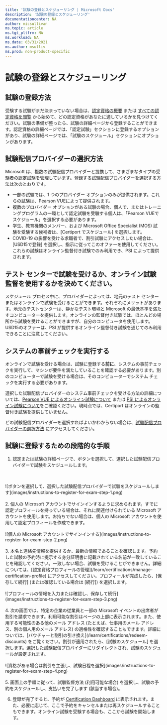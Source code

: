 ```yaml
---
title: '試験の登録とスケジューリング | Microsoft Docs'
description: '試験の登録とスケジューリング' 
documentationcenter: NA 
author: micsullivan
ms.topic: article
ms.tgt_pltfrm: NA
ms.workload: NA
ms.date: 03/31/2021
ms.author: msulliv
ms.prod: non-product-specific
---
```

# 試験の登録とスケジューリング

## 試験の登録方法

受験する試験がまだ決まっていない場合は、[認定資格の概要](/learn/certifications/) または [すべての認定資格を閲覧](/learn/certifications/browse/) から始めて、どの認定資格があなたに適しているかを見つけてください。試験の準備が整ったら、試験の詳細ページから登録することができます。認定資格の詳細ページでは、「認定試験」セクションに登録するオプションがあり、試験の詳細ページでは、「試験のスケジュール」セクションにオプションがあります。

## <a name="how-to-choose-an-exam-delivery-provider"></a> 試験配信プロバイダーの選択方法

Microsoft は、複数の試験配信プロバイダーと提携して、さまざまなタイプの受験者の認定試験を管理しています。登録する試験配信プロバイダーを選択する方法は次のとおりです。

- 一部の試験では、1 つのプロバイダー オプションのみが提供されます。これらの試験は、Pearson VUEによって提供されます。
- 複数のプロバイダー オプションがある試験の場合、個人で、またはトレーニングプログラムの一環として認定試験を受験する個人は、「Pearson VUEでスケジュール」を選択する必要があります。
- 学生、教育機関のメンバー、および Microsoft Office Specialist (MOS) 試験を受験する候補者は、[Certiport でスケジュール] を選択します。
- COVID-19 の影響を受ける求職者で、割引試験にアクセスしたい場合は、[USD15で登録] を選択し、指示に従ってこのオファーを使用してください。これらの試験はオンライン監督付き試験でのみ利用でき、PSI によって提供されます。

## テスト センターで試験を受けるか、オンライン試験監督を使用するかを決めてください。

スケジュール プロセス中に、プロバイダーによっては、地元のテスト センターまたはオンラインで試験を受けることができます。それぞれにメリットがあります。地元のテストセンターは、静かなテスト環境と Microsoft の最低基準を満たすコンピューターを提供します。オンラインの監督付き試験では、ほとんどの場所から試験を受けることができますが、自分のコンピュータを使用します。USD15のオファーは、PSI が提供するオンライン監督付き試験を通じてのみ利用できることに注意してください。

## システムの事前チェックを実行する

オンラインで試験を受ける場合は、試験に登録する**前に**、システムの事前チェックを実行して、マシンが要件を満たしていることを確認する必要があります。別のコンピューターで試験を受ける場合は、そのコンピューターでシステム チェックを実行する必要があります。

選択した試験配信プロバイダーのシステム事前チェックを受ける方法の詳細については、[Pearson VUE によるオンライン試験について](/learn/certifications/online-exams) または [PSI によるオンライン試験について](/learn/certifications/online-exams-psi)をご確認ください。現時点では、Certiport はオンラインの監督付き試験を提供していません。

どの試験配信プロバイダーを選択すればよいかわからない場合は、[試験配信プロバイダーの選択方法](#how-to-choose-an-exam-delivery-provider) にアクセスしてください。

## 試験に登録するための段階的な手順

1. 認定または試験の詳細ページで、ボタンを選択して、選択した試験配信プロバイダーで試験をスケジュールします。
<br/>
<br/>
![ボタンを選択して、選択した試験配信プロバイダーで試験をスケジュールします](images/instructions-to-register-for-exam-step-1.png)
<br/>
<br/>
2. 個人の Microsoft アカウントでサインインするように求められます。すでに認定プロフィールを持っている場合は、それに関連付けられている Microsoft アカウントを使用します。お持ちでない場合は、個人の Microsoft アカウントを使用して認定プロフィールを作成できます。
<br/>
<br/>
![個人の Microsoft アカウントでサインインする](images/instructions-to-register-for-exam-step-2.png)
<br/>
<br/>
3. 本名と連絡先情報を提供するか、最新の情報であることを確認します。予約した試験の予約時に提示する身分証明書に記載されている名前が一致していることを確認してください。一致しない場合、試験を受けることができません。詳細については、[認定資格プロフィールの管理](/learn/certifications/manage-certification-profile) にアクセスしてください。プロフィールが完成したら、[保存して続行] (または確認している場合は [続行]) を選択します。
<br/>
<br/>
![プロフィールの情報を入力または確認し、保存して続行](images/instructions-to-register-for-exam-step-3.png)
<br/>
<br/>
4. 次の画面では、特定の企業の従業員と一部の Microsoft イベントの出席者が割引を請求できます。利用可能な割引はページの上部に表示されます。また、使用する可能性のある他のメール アドレス (たとえば、仕事用のメール アドレス、別の個人用のメール アドレス) の適格性を確認することもできます。詳細については、[バウチャーと割引の引き換え](/learn/certifications/redeem-discounts) をご覧ください。割引が適用されたら、[試験のスケジュール] を選択します。選択した試験配信プロバイダーにリダイレクトされ、試験のスケジュールが設定されます。
<br/>
<br/>
![資格がある場合は割引を主張し、試験日程を選択](images/instructions-to-register-for-exam-step-4.png)
<br/>
<br/>
5. 画面上の手順に従って、試験監督方法 (利用可能な場合) を選択し、試験の予約をスケジュールし、支払いを完了します (該当する場合)。

6. 登録が完了すると、予約が [Certification Dashboard](https://aka.ms/certdashboard) に表示されます。また、必要に応じて、ここで予約をキャンセルまたは再スケジュールすることもできます。オンライン試験を受験する場合も、ここから試験を開始します。